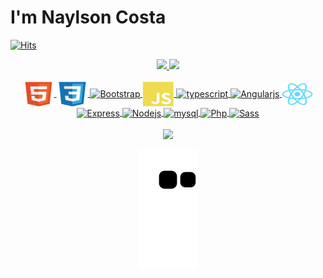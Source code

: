 # I'm Naylson Costa

[![Hits](https://hits.seeyoufarm.com/api/count/incr/badge.svg?url=https%3A%2F%2Fgithub.com%2Fnaylsonrj&count_bg=%236D07C0&title_bg=%23000000&icon=&icon_color=%4716A3&title=Visualiza%C3%A7%C3%B5es&edge_flat=false)](https://github.com/naylsonrj)

<div align="center">
  <a href="https://github.com/naylsonrj">
  <img height="180em" src="https://github-readme-stats.vercel.app/api?username=naylsonrj&show_icons=true&theme=buefy&include_all_commits=true&count_private=true"/>
    
    
  <img height="180em" src="https://github-readme-stats.vercel.app/api/top-langs/?username=naylsonrj&layout=compact&langs_count=7&theme=buefy"/>
</div>
<div style="display: inline_block" align="center"><br>
  <img align="center" alt="HTML" height="40" width="50" src="https://raw.githubusercontent.com/devicons/devicon/master/icons/html5/html5-original.svg">
  <img align="center" alt="CSS" height="40" width="50" src="https://raw.githubusercontent.com/devicons/devicon/master/icons/css3/css3-original.svg">
    <img align="center" alt="Bootstrap" height="40" width="50" src="https://cdn.jsdelivr.net/gh/devicons/devicon/icons/bootstrap/bootstrap-plain-wordmark.svg">
  <img align="center" alt="Js" height="40" width="50" src="https://raw.githubusercontent.com/devicons/devicon/master/icons/javascript/javascript-plain.svg">

  <img align="center" alt="typescript" height="40" width="50" src="https://cdn.jsdelivr.net/gh/devicons/devicon/icons/typescript/typescript-original.svg">
   <img align="center" alt="Angularjs" height="40" width="50" src="https://cdn.jsdelivr.net/gh/devicons/devicon/icons/angularjs/angularjs-original.svg">
  <img align="center" alt="React" height="40" width="50" src="https://raw.githubusercontent.com/devicons/devicon/master/icons/react/react-original.svg">
   <img align="center" alt="Express" height="40" width="50" src="https://cdn.jsdelivr.net/gh/devicons/devicon/icons/express/express-original.svg">
   <img align="center" alt="Nodejs" height="40" width="50" src="https://cdn.jsdelivr.net/gh/devicons/devicon/icons/nodejs/nodejs-original.svg">
     <img align="center" alt="mysql" height="40" width="50" src="https://cdn.jsdelivr.net/gh/devicons/devicon/icons/mysql/mysql-original.svg">
  <img align="center" alt="Php" height="40" width="50" src="https://cdn.jsdelivr.net/gh/devicons/devicon/icons/php/php-original.svg">
<!-- <img align="center" alt="Laravel" height="40" width="50" src="https://raw.githubusercontent.com/devicons/devicon/master/icons/laravel/laravel-plain.svg"> -->  
  <img align="center" alt="Sass" height="40" width="50" src="https://cdn.jsdelivr.net/gh/devicons/devicon/icons/sass/sass-original.svg">

</div><br>
  

<div align="center">
<a href="https://www.linkedin.com/in/naylsoncosta/" target="_blank"><img src="https://img.shields.io/badge/-LinkedIn-%230077B5?style=for-the-badge&logo=linkedin&logoColor=white" target="_blank"></a>


![snake gif](https://github.com/naylsonrj/naylsonrj/blob/output/github-contribution-grid-snake.svg)
</div>
</div>

